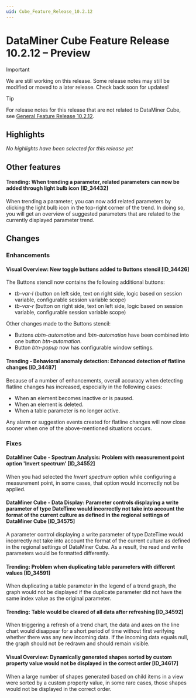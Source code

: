 ```yaml
---
uid: Cube_Feature_Release_10.2.12
---
```


# DataMiner Cube Feature Release 10.2.12 – Preview

> [!IMPORTANT]
> We are still working on this release. Some release notes may still be modified or moved to a later release. Check back soon for updates!

> [!TIP]
> For release notes for this release that are not related to DataMiner Cube, see [General Feature Release 10.2.12](xref:General_Feature_Release_10.2.12).

## Highlights

*No highlights have been selected for this release yet*

## Other features

#### Trending: When trending a parameter, related parameters can now be added through light bulb icon [ID_34432]

<!-- MR 10.3.0 - FR 10.2.12 -->

When trending a parameter, you can now add related parameters by clicking the light bulb icon in the top-right corner of the trend. In doing so, you will get an overview of suggested parameters that are related to the currently displayed parameter trend.

## Changes

### Enhancements

#### Visual Overview: New toggle buttons added to Buttons stencil [ID_34426]

<!-- MR 10.2.0 [CU9] - FR 10.2.12 [CU0] -->

The Buttons stencil now contains the following additional buttons:

- *tb-var-l* (button on left side, text on right side, logic based on session variable, configurable session variable scope)
- *tb-var-r* (button on right side, text on left side, logic based on session variable, configurable session variable scope)

Other changes made to the Buttons stencil:

- Buttons *abtn-automation* and *lbtn-automation* have been combined into one button *btn-automation*.
- Button *btn-popup* now has configurable window settings.

#### Trending - Behavioral anomaly detection: Enhanced detection of flatline changes [ID_34487]

<!-- MR 10.3.0 - FR 10.2.12 -->
<!-- Not added to 10.3.0 -->

Because of a number of enhancements, overall accuracy when detecting flatline changes has increased, especially in the following cases:

- When an element becomes inactive or is paused.
- When an element is deleted.
- When a table parameter is no longer active.

Any alarm or suggestion events created for flatline changes will now close sooner when one of the above-mentioned situations occurs.

### Fixes

#### DataMiner Cube - Spectrum Analysis: Problem with measurement point option 'Invert spectrum' [ID_34552]

<!-- MR 10.1.0 [CU21] / 10.2.0 [CU9] - FR 10.2.12 -->

When you had selected the *Invert spectrum* option while configuring a measurement point, in some cases, that option would incorrectly not be applied.

#### DataMiner Cube - Data Display: Parameter controls displaying a write parameter of type DateTime would incorrectly not take into account the format of the current culture as defined in the regional settings of DataMiner Cube [ID_34575]

<!-- MR 10.1.0 [CU21] / 10.2.0 [CU9] - FR 10.2.12 -->

A parameter control displaying a write parameter of type DateTime would incorrectly not take into account the format of the current culture as defined in the regional settings of DataMiner Cube. As a result, the read and write parameters would be formatted differently.

#### Trending: Problem when duplicating table parameters with different values [ID_34591]

<!-- MR 10.1.0 [CU21] / 10.2.0 [CU9] - FR 10.2.12 -->

When duplicating a table parameter in the legend of a trend graph, the graph would not be displayed if the duplicate parameter did not have the same index value as the original parameter.

#### Trending: Table would be cleared of all data after refreshing [ID_34592]

<!-- MR 10.1.0 [CU21] / 10.2.0 [CU9] - FR 10.2.12 -->

When triggering a refresh of a trend chart, the data and axes on the line chart would disappear for a short period of time without first verifying whether there was any new incoming data. If the incoming data equals null, the graph should not be redrawn and should remain visible.

#### Visual Overview: Dynamically generated shapes sorted by custom property value would not be displayed in the correct order [ID_34617]

<!-- MR 10.1.0 [CU21] / 10.2.0 [CU9] - FR 10.2.12 -->

When a large number of shapes generated based on child items in a view were sorted by a custom property value, in some rare cases, those shapes would not be displayed in the correct order.
